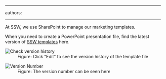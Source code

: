 

---
authors:

---




<span class='intro'> At SSW, we use SharePoint to manage our marketing templates. 
 </span>


  <p>When you need to create a PowerPoint presentation file, find the latest version of <a href="http&#58;//projects.ssw.com.au/Templates/Forms/AllItems.aspx">SSW templates</a> here. </p>
<dl>
    <dt><img class="ms-rteCustom-ImageArea" alt="Check version history" src="/Communication/RulesToBetterPowerpointPresentations/PublishingImages/versionHistory.jpg" /> </dt>
    <dd class="ms-rteCustom-FigureNormal">Figure&#58; Click &quot;Edit&quot; to see the version history of the template file </dd>
</dl>
<dl>
    <dt><img class="ms-rteCustom-ImageArea" alt="Version Number" src="/Communication/RulesToBetterPowerpointPresentations/PublishingImages/versionNo.jpg" /> </dt>
    <dd class="ms-rteCustom-FigureNormal">Figure&#58; The version number can be seen here</dd>
</dl>



